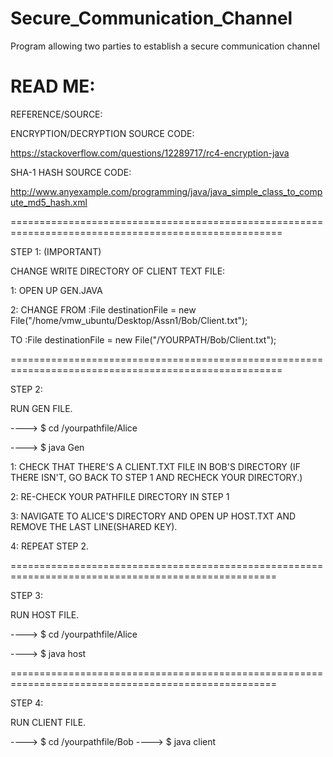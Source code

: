 # Secure_Communication_Channel
Program allowing two parties to establish a secure communication channel

READ ME:
=========================================================================================================
REFERENCE/SOURCE:


ENCRYPTION/DECRYPTION SOURCE CODE: 

https://stackoverflow.com/questions/12289717/rc4-encryption-java

SHA-1 HASH SOURCE CODE:

http://www.anyexample.com/programming/java/java_simple_class_to_compute_md5_hash.xml

=====================================================================================================

STEP 1: (IMPORTANT)

CHANGE WRITE DIRECTORY OF CLIENT TEXT FILE:

1: OPEN UP GEN.JAVA

2: CHANGE FROM :File destinationFile = new File("/home/vmw_ubuntu/Desktop/Assn1/Bob/Client.txt");

   TO	       :File destinationFile = new File("/YOURPATH/Bob/Client.txt");


=====================================================================================================

STEP 2:

RUN GEN FILE.

----> $ cd /yourpathfile/Alice

----> $ java Gen

   1: CHECK THAT THERE'S A CLIENT.TXT FILE IN BOB'S DIRECTORY (IF THERE ISN'T, GO BACK TO STEP 1 AND RECHECK YOUR DIRECTORY.)

   2: RE-CHECK YOUR PATHFILE DIRECTORY IN STEP 1

   3: NAVIGATE TO ALICE'S DIRECTORY AND OPEN UP HOST.TXT AND REMOVE THE LAST LINE(SHARED KEY).

   4: REPEAT STEP 2.
   
====================================================================================================

STEP 3:

RUN HOST FILE.

   ----> $ cd /yourpathfile/Alice
   
   ----> $ java host
   
====================================================================================================

STEP 4:

RUN CLIENT FILE.

   ----> $ cd /yourpathfile/Bob
   ----> $ java client
